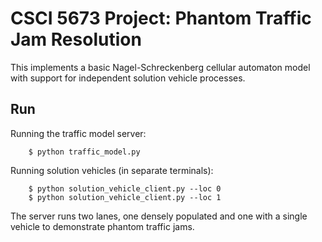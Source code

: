 CSCI 5673 Project: Phantom Traffic Jam Resolution
=================================================
This implements a basic Nagel-Schreckenberg cellular automaton model with
support for independent solution vehicle processes.

Run
---
Running the traffic model server:
```shell
    $ python traffic_model.py
```

Running solution vehicles (in separate terminals):
```shell
    $ python solution_vehicle_client.py --loc 0
    $ python solution_vehicle_client.py --loc 1
```

The server runs two lanes, one densely populated and one with a single vehicle
to demonstrate phantom traffic jams.
